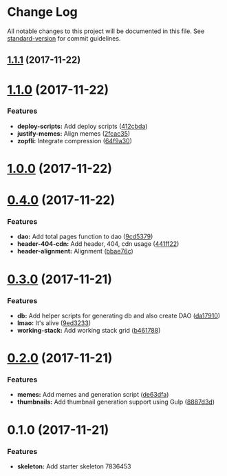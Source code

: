 # Change Log

All notable changes to this project will be documented in this file. See [standard-version](https://github.com/conventional-changelog/standard-version) for commit guidelines.

<a name="1.1.1"></a>
## [1.1.1](https://github.com/jsjaspreet/react-starter/compare/v1.1.0...v1.1.1) (2017-11-22)



<a name="1.1.0"></a>
# [1.1.0](https://github.com/jsjaspreet/react-starter/compare/v1.0.0...v1.1.0) (2017-11-22)


### Features

* **deploy-scripts:** Add deploy scripts ([412cbda](https://github.com/jsjaspreet/react-starter/commit/412cbda))
* **justify-memes:** Align memes ([2fcac35](https://github.com/jsjaspreet/react-starter/commit/2fcac35))
* **zopfli:** Integrate compression ([64f9a30](https://github.com/jsjaspreet/react-starter/commit/64f9a30))



<a name="1.0.0"></a>
# [1.0.0](https://github.com/jsjaspreet/react-starter/compare/v0.4.0...v1.0.0) (2017-11-22)



<a name="0.4.0"></a>
# [0.4.0](https://github.com/jsjaspreet/react-starter/compare/v0.3.0...v0.4.0) (2017-11-22)


### Features

* **dao:** Add total pages function to dao ([9cd5379](https://github.com/jsjaspreet/react-starter/commit/9cd5379))
* **header-404-cdn:** Add header, 404, cdn usage ([441ff22](https://github.com/jsjaspreet/react-starter/commit/441ff22))
* **header-alignment:** Alignment ([bbae76c](https://github.com/jsjaspreet/react-starter/commit/bbae76c))



<a name="0.3.0"></a>
# [0.3.0](https://github.com/jsjaspreet/react-starter/compare/v0.2.0...v0.3.0) (2017-11-21)


### Features

* **db:** Add helper scripts for generating db and also create DAO ([da17910](https://github.com/jsjaspreet/react-starter/commit/da17910))
* **lmao:** It's alive ([9ed3233](https://github.com/jsjaspreet/react-starter/commit/9ed3233))
* **working-stack:** Add working stack grid ([b461788](https://github.com/jsjaspreet/react-starter/commit/b461788))



<a name="0.2.0"></a>
# [0.2.0](https://github.com/jsjaspreet/react-starter/compare/v0.1.0...v0.2.0) (2017-11-21)


### Features

* **memes:** Add memes and generation script ([de63dfa](https://github.com/jsjaspreet/react-starter/commit/de63dfa))
* **thumbnails:** Add thumbnail generation support using Gulp ([8887d3d](https://github.com/jsjaspreet/react-starter/commit/8887d3d))



<a name="0.1.0"></a>
# 0.1.0 (2017-11-21)


### Features

* **skeleton:** Add starter skeleton 7836453
